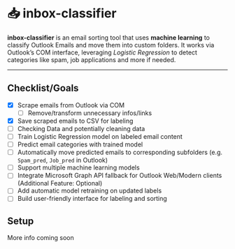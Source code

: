 # 📥 inbox-classifier

**inbox-classifier** is an email sorting tool that uses **machine learning** to classify Outlook Emails and move them into custom folders. It works via Outlook’s COM interface, leveraging *Logistic Regression* to detect categories like spam, job applications and more if needed.

---

## Checklist/Goals

- [x] Scrape emails from Outlook via COM  
  - [ ] Remove/transform unnecessary infos/links
- [x] Save scraped emails to CSV for labeling  
- [ ] Checking Data and potentially cleaning data
- [ ] Train Logistic Regression model on labeled email content  
- [ ] Predict email categories with trained model  
- [ ] Automatically move predicted emails to corresponding subfolders (e.g. `Spam_pred`, `Job_pred` in Outlook)  
- [ ] Support multiple machine learning models  
- [ ] Integrate Microsoft Graph API fallback for Outlook Web/Modern clients (Additional Feature: Optional)  
- [ ] Add automatic model retraining on updated labels
- [ ] Build user-friendly interface for labeling and sorting

## Setup

More info coming soon
